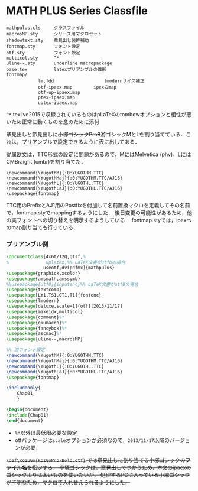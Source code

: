 # MATH PLUS Series Classfile

```
mathpulus.cls     クラスファイル
macrosMP.sty      シリーズ用マクロセット
shadowtext.sty    章見出し装飾補助
fontmap.sty       フォント設定
otf.sty           フォント設定
multicol.sty      ^*
uline--.sty       underline macropackage
base.tex          latexプリアンブルの雛形
fontmap/
            lm.fdd                   lmodernサイズ補正
            otf-ipaex.map        ipexのmap
            otf-up-ipaex.map
            ptex-ipaex.map
            uptex-ipaex.map

```
 `^*` texlive2015で収録されているものはpLaTeXのtombowオプションと相性が悪いため正常に動くものを念のために添付

章見出しと節見出しに~~小塚ゴシックProB~~游ゴシックMとLを割り当てている．これは，プリアンブルで設定できるように表に出してある．

従属欧文は，TTC形式の設定に問題があるので，MにはMelvetica (phv)，LにはCMBraight (cmbr)を割り当てた．

```
\newcommand{\YugothM}{:0:YUGOTHM.TTC}
\newcommand{\YugothMaj}{:0:YUGOTHM.TTC/AJ16}
\newcommand{\YugothL}{:0:YUGOTHL.TTC}
\newcommand{\YugothLaJ}{:0:YUGOTHL.TTC/AJ16}
\usepackage{fontmap}
```

TTC用のPrefixとAJ1用のPostfixを付加して名前置換マクロを定義してその名前で，fontmap.styでmappingするようにした．
後日変更の可能性があるため，他の実フォントへの切り替えを明示するようしている．
fontmap.styでは，ipexへのmap割り当ても行っている．

### プリアンブル例

```latex
\documentclass[4x6t/12Q,gtsf,%
%              uplatex,%% LaTeX文書がutf8の場合
              useotf,dvipdfmx]{mathpulus}
\usepackage{graphicx,xcolor}
\usepackage{amsmath,amssymb}
%\usepackage[utf8]{inputenc}%% LaTeX文書がutf8の場合
\usepackage{textcomp}
\usepackage[LY1,TS1,OT1,T1]{fontenc}
\usepackage{lmodern}
\usepackage[deluxe,scale=1]{otf}[2013/11/17]
\usepackage{makeidx,multicol}
\usepackage{comment}%*
\usepackage{okumacro}%*
\usepackage{fancybox}%*
\usepackage{ascmac}%*
\usepackage{uline--,macrosMP}

%% 游フォント設定
\newcommand{\YugothM}{:0:YUGOTHM.TTC}
\newcommand{\YugothMaj}{:0:YUGOTHM.TTC/AJ16}
\newcommand{\YugothL}{:0:YUGOTHL.TTC}
\newcommand{\YugothLaJ}{:0:YUGOTHL.TTC/AJ16}
\usepackage{fontmap}

\includeonly{
	Chap01,
	}

\begin{document}
\include{Chap01}
\end{document}
```
* `%*`以外は最低限必要な設定
* otfパッケージは`scale`オプションが必須なので，`2013/11/17`以降のバージョンが必要．


~~`\def\KozuGo{KozGoPro-Bold.otf}` では章見出しに割り当てる小塚ゴシックの**ファイル名**を指定する．
小塚ゴシックは，章見出しでつかうため，本文のipaexのゴシックよりは太いものを使いたいが，
処理するPCに入っている小塚ゴシックが不明なため，マクロで入れ替えられるようにした．~~



